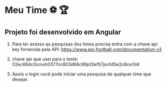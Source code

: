 # Meu Time :soccer: :trophy:

## Projeto foi desenvolvido em Angular 

1. Para ter acesso as pesquisas dos times precisa entra com a chave api key fornecida pela API: https://www.api-football.com/documentation-v3

2. chave api que usei para o teste: 02ec68dc0cmsh0377cc803d68c89p12ef57jsn145e2c6ce7d4  

3. Apois o login você pode iniciar uma pesquisa de qualquer time que desejar. 

